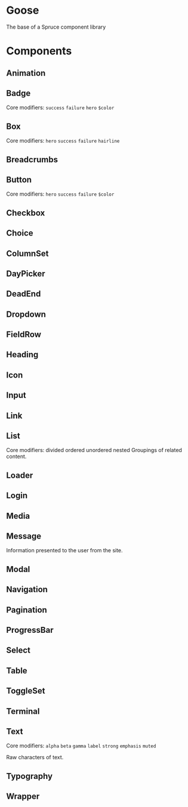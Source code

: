 # Goose
The base of a Spruce component library

# Components
## Animation
## Badge
Core modifiers: `success` `failure` `hero` `$color`
## Box
Core modifiers: `hero` `success` `failure` `hairline` 
## Breadcrumbs
## Button
Core modifiers: `hero` `success` `failure` `$color`
## Checkbox
## Choice
## ColumnSet
## DayPicker
## DeadEnd
## Dropdown
## FieldRow
## Heading
## Icon
## Input
## Link
## List
Core modifiers: divided ordered unordered nested 
Groupings of related content. 
## Loader
## Login
## Media
## Message
Information presented to the user from the site. 
## Modal
## Navigation
## Pagination
## ProgressBar
## Select
## Table
## ToggleSet
## Terminal
## Text
Core modifiers: `alpha` `beta` `gamma` `label` `strong` `emphasis` `muted`

Raw characters of text.

## Typography
## Wrapper
